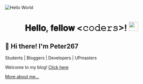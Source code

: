 ![Hello World](https://github.com/user-attachments/assets/f3eb217e-8977-4dc4-9b0a-364f35fab4b8)

<h1 align="center">𝐇𝐞𝐥𝐥𝐨, 𝐟𝐞𝐥𝐥𝐨𝐰 <𝚌𝚘𝚍𝚎𝚛𝚜></𝚌𝚘𝚍𝚎𝚛𝚜>! <img src="./static/image.gif" width="30px" alt=""><br>

## 👋 Hi there! I'm Peter267
Students | Bloggers | Developers | UPmasters

Welcome to my blog!  [Click here](https://peter267.zeabur.app)

[More about me...](https://peter267.zeabur.app/about/)
